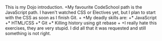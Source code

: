 This is my Dojo introduction.
+My favourite CodeSchool path is the JavaScript path. I haven't watched CSS or Electives yet, but I plan to start with the CSS as soon as I finish Git.
+
+My deadly skills are:
+* JavaScript
+* HTML/CSS
+* Git
+* Killing history using git rebase
+
+I really hate this exercises, they are very stupid. I did all that it was requested and still something is not right. 

